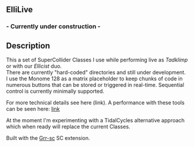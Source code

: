 ## ElliLive
### - Currently under construction -  

## Description

This a set of SuperCollider Classes I use while performing live as _Tadklimp_ or with our _Ellicist_ duo.  
There are currently "hard-coded" directories and still under development.  
I use the Monome 128 as a matrix placeholder to keep chunks of code in numerous buttons that can be stored or triggered in real-time. Sequential control is currently minimally supported.

For more technical details see here (link).
A performance with these tools can be seen here: [link][link] 

At the moment I'm experimenting with a TidalCycles alternative approach which when ready will replace the current Classes.

Built with the [Grr-sc][grr] SC extension.


[grr]:https://github.com/antonhornquist/Grrr-sc
[link]:https://www.youtube.com/watch?v=Gv_llkFqcR4


